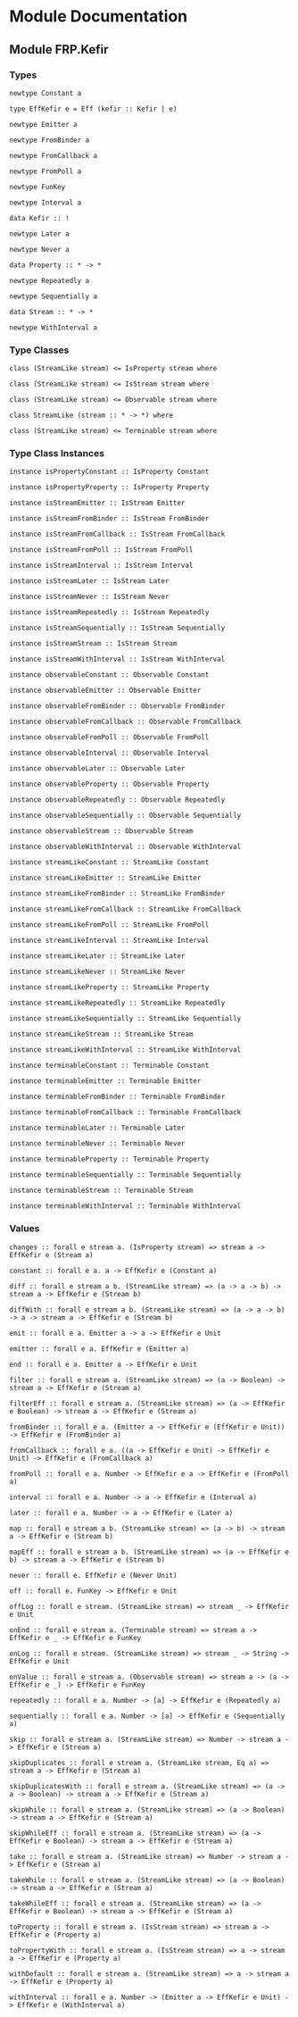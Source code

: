 # Module Documentation

## Module FRP.Kefir

### Types

    newtype Constant a

    type EffKefir e = Eff (kefir :: Kefir | e)

    newtype Emitter a

    newtype FromBinder a

    newtype FromCallback a

    newtype FromPoll a

    newtype FunKey

    newtype Interval a

    data Kefir :: !

    newtype Later a

    newtype Never a

    data Property :: * -> *

    newtype Repeatedly a

    newtype Sequentially a

    data Stream :: * -> *

    newtype WithInterval a


### Type Classes

    class (StreamLike stream) <= IsProperty stream where

    class (StreamLike stream) <= IsStream stream where

    class (StreamLike stream) <= Observable stream where

    class StreamLike (stream :: * -> *) where

    class (StreamLike stream) <= Terminable stream where


### Type Class Instances

    instance isPropertyConstant :: IsProperty Constant

    instance isPropertyProperty :: IsProperty Property

    instance isStreamEmitter :: IsStream Emitter

    instance isStreamFromBinder :: IsStream FromBinder

    instance isStreamFromCallback :: IsStream FromCallback

    instance isStreamFromPoll :: IsStream FromPoll

    instance isStreamInterval :: IsStream Interval

    instance isStreamLater :: IsStream Later

    instance isStreamNever :: IsStream Never

    instance isStreamRepeatedly :: IsStream Repeatedly

    instance isStreamSequentially :: IsStream Sequentially

    instance isStreamStream :: IsStream Stream

    instance isStreamWithInterval :: IsStream WithInterval

    instance observableConstant :: Observable Constant

    instance observableEmitter :: Observable Emitter

    instance observableFromBinder :: Observable FromBinder

    instance observableFromCallback :: Observable FromCallback

    instance observableFromPoll :: Observable FromPoll

    instance observableInterval :: Observable Interval

    instance observableLater :: Observable Later

    instance observableProperty :: Observable Property

    instance observableRepeatedly :: Observable Repeatedly

    instance observableSequentially :: Observable Sequentially

    instance observableStream :: Observable Stream

    instance observableWithInterval :: Observable WithInterval

    instance streamLikeConstant :: StreamLike Constant

    instance streamLikeEmitter :: StreamLike Emitter

    instance streamLikeFromBinder :: StreamLike FromBinder

    instance streamLikeFromCallback :: StreamLike FromCallback

    instance streamLikeFromPoll :: StreamLike FromPoll

    instance streamLikeInterval :: StreamLike Interval

    instance streamLikeLater :: StreamLike Later

    instance streamLikeNever :: StreamLike Never

    instance streamLikeProperty :: StreamLike Property

    instance streamLikeRepeatedly :: StreamLike Repeatedly

    instance streamLikeSequentially :: StreamLike Sequentially

    instance streamLikeStream :: StreamLike Stream

    instance streamLikeWithInterval :: StreamLike WithInterval

    instance terminableConstant :: Terminable Constant

    instance terminableEmitter :: Terminable Emitter

    instance terminableFromBinder :: Terminable FromBinder

    instance terminableFromCallback :: Terminable FromCallback

    instance terminableLater :: Terminable Later

    instance terminableNever :: Terminable Never

    instance terminableProperty :: Terminable Property

    instance terminableSequentially :: Terminable Sequentially

    instance terminableStream :: Terminable Stream

    instance terminableWithInterval :: Terminable WithInterval


### Values

    changes :: forall e stream a. (IsProperty stream) => stream a -> EffKefir e (Stream a)

    constant :: forall e a. a -> EffKefir e (Constant a)

    diff :: forall e stream a b. (StreamLike stream) => (a -> a -> b) -> stream a -> EffKefir e (Stream b)

    diffWith :: forall e stream a b. (StreamLike stream) => (a -> a -> b) -> a -> stream a -> EffKefir e (Stream b)

    emit :: forall e a. Emitter a -> a -> EffKefir e Unit

    emitter :: forall e a. EffKefir e (Emitter a)

    end :: forall e a. Emitter a -> EffKefir e Unit

    filter :: forall e stream a. (StreamLike stream) => (a -> Boolean) -> stream a -> EffKefir e (Stream a)

    filterEff :: forall e stream a. (StreamLike stream) => (a -> EffKefir e Boolean) -> stream a -> EffKefir e (Stream a)

    fromBinder :: forall e a. (Emitter a -> EffKefir e (EffKefir e Unit)) -> EffKefir e (FromBinder a)

    fromCallback :: forall e a. ((a -> EffKefir e Unit) -> EffKefir e Unit) -> EffKefir e (FromCallback a)

    fromPoll :: forall e a. Number -> EffKefir e a -> EffKefir e (FromPoll a)

    interval :: forall e a. Number -> a -> EffKefir e (Interval a)

    later :: forall e a. Number -> a -> EffKefir e (Later a)

    map :: forall e stream a b. (StreamLike stream) => (a -> b) -> stream a -> EffKefir e (Stream b)

    mapEff :: forall e stream a b. (StreamLike stream) => (a -> EffKefir e b) -> stream a -> EffKefir e (Stream b)

    never :: forall e. EffKefir e (Never Unit)

    off :: forall e. FunKey -> EffKefir e Unit

    offLog :: forall e stream. (StreamLike stream) => stream _ -> EffKefir e Unit

    onEnd :: forall e stream a. (Terminable stream) => stream a -> EffKefir e _ -> EffKefir e FunKey

    onLog :: forall e stream. (StreamLike stream) => stream _ -> String -> EffKefir e Unit

    onValue :: forall e stream a. (Observable stream) => stream a -> (a -> EffKefir e _) -> EffKefir e FunKey

    repeatedly :: forall e a. Number -> [a] -> EffKefir e (Repeatedly a)

    sequentially :: forall e a. Number -> [a] -> EffKefir e (Sequentially a)

    skip :: forall e stream a. (StreamLike stream) => Number -> stream a -> EffKefir e (Stream a)

    skipDuplicates :: forall e stream a. (StreamLike stream, Eq a) => stream a -> EffKefir e (Stream a)

    skipDuplicatesWith :: forall e stream a. (StreamLike stream) => (a -> a -> Boolean) -> stream a -> EffKefir e (Stream a)

    skipWhile :: forall e stream a. (StreamLike stream) => (a -> Boolean) -> stream a -> EffKefir e (Stream a)

    skipWhileEff :: forall e stream a. (StreamLike stream) => (a -> EffKefir e Boolean) -> stream a -> EffKefir e (Stream a)

    take :: forall e stream a. (StreamLike stream) => Number -> stream a -> EffKefir e (Stream a)

    takeWhile :: forall e stream a. (StreamLike stream) => (a -> Boolean) -> stream a -> EffKefir e (Stream a)

    takeWhileEff :: forall e stream a. (StreamLike stream) => (a -> EffKefir e Boolean) -> stream a -> EffKefir e (Stream a)

    toProperty :: forall e stream a. (IsStream stream) => stream a -> EffKefir e (Property a)

    toPropertyWith :: forall e stream a. (IsStream stream) => a -> stream a -> EffKefir e (Property a)

    withDefault :: forall e stream a. (StreamLike stream) => a -> stream a -> EffKefir e (Property a)

    withInterval :: forall e a. Number -> (Emitter a -> EffKefir e Unit) -> EffKefir e (WithInterval a)



